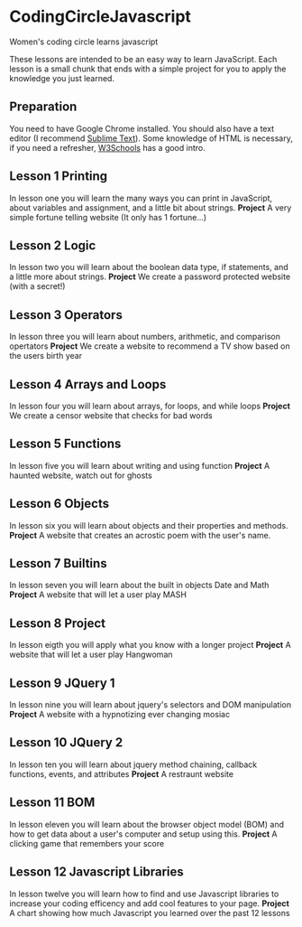 # CodingCircleJavascript
Women's coding circle learns javascript

These lessons are intended to be an easy way to learn JavaScript. Each lesson is a small chunk that ends with a simple project for you to apply the knowledge you just learned.

## Preparation
You need to have Google Chrome installed. You should also have a text editor (I recommend [Sublime Text](http://www.sublimetext.com/)).
Some knowledge of HTML is necessary, if you need a refresher, [W3Schools](http://www.w3schools.com/html/) has a good intro.

## Lesson 1 Printing
In lesson one you will learn the many ways you can print in JavaScript, about variables and assignment, and a little bit about strings.
**Project** A very simple fortune telling website (It only has 1 fortune...)

## Lesson 2 Logic
In lesson two you will learn about the boolean data type, if statements, and a little more about strings.
**Project** We create a password protected website (with a secret!)

## Lesson 3 Operators
In lesson three you will learn about numbers, arithmetic, and comparison opertators 
**Project** We create a website to recommend a TV show based on the users birth year

## Lesson 4 Arrays and Loops
In lesson four you will learn about arrays, for loops, and while loops
**Project** We create a censor website that checks for bad words

## Lesson 5 Functions
In lesson five you will learn about writing and using function
**Project** A haunted website, watch out for ghosts

## Lesson 6 Objects
In lesson six you will learn about objects and their properties and methods.
**Project** A website that creates an acrostic poem with the user's name.

## Lesson 7 Builtins
In lesson seven you will learn about the built in objects Date and Math
**Project** A website that will let a user play MASH

## Lesson 8 Project
In lesson eigth you will apply what you know with a longer project
**Project** A website that will let a user play Hangwoman

## Lesson 9 JQuery 1
In lesson nine you will learn about jquery's selectors and DOM manipulation
**Project** A website with a hypnotizing ever changing mosiac

## Lesson 10 JQuery 2
In lesson ten you will learn about jquery method chaining, callback functions, events, and attributes
**Project** A restraunt website

## Lesson 11 BOM
In lesson eleven you will learn about the browser object model (BOM) and how to get data about a user's computer and setup using this.
**Project** A clicking game that remembers your score

## Lesson 12 Javascript Libraries
In lesson twelve you will learn how to find and use Javascript libraries to increase your coding efficency and add cool features to your page.
**Project** A chart showing how much Javascript you learned over the past 12 lessons
